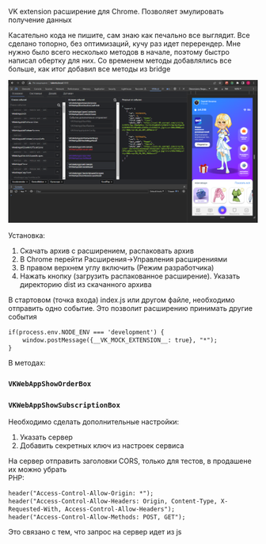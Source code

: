 VK extension расширение для Chrome. Позволяет эмулировать получение данных

Касательно кода не пишите, сам знаю как печально все выглядит. Все сделано топорно, без оптимизаций, кучу раз идет перерендер. 
Мне нужно было всего несколько методов в начале, поэтому быстро написал обертку для них. Со временем методы добавлялись все больше, как итог добавил все методы из bridge

<img src="https://github.com/ScritKey/vk-extension.local/blob/master/1.PNG" alt="" title="">

Установка:
1. Скачать архив с расширением, распаковать архив
2. В Chrome перейти Расширения->Управления расширениями
3. В правом верхнем углу включить (Режим разработчика)
4. Нажать кнопку (загрузить распакованное расширение). Указать директорию dist из скачанного архива

В стартовом (точка входа) index.js или другом файле, необходимо отправить одно событие. Это позволит расширению принимать другие события
```
if(process.env.NODE_ENV === 'development') {
    window.postMessage({__VK_MOCK_EXTENSION__: true}, "*");
}
```

В методах:
### `VKWebAppShowOrderBox`
### `VKWebAppShowSubscriptionBox`

Необходимо сделать дополнительные настройки:
1. Указать сервер
2. Добавить секретных ключ из настроек сервиса

На сервер отправить заголовки CORS, только для тестов, в продашене их можно убрать<br/>
PHP:
```
header("Access-Control-Allow-Origin: *");
header("Access-Control-Allow-Headers: Origin, Content-Type, X-Requested-With, Access-Control-Allow-Headers");
header("Access-Control-Allow-Methods: POST, GET");
```
Это связано с тем, что запрос на сервер идет из js